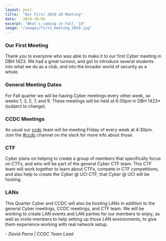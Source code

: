 ```yaml
---
layout: post
title:  "Our first 2019-20 Meeting"
date:   2019-10-04
excerpt: "What's coming in Fall '19"
image: "/images/first_meeting_2019.jpg"
---
```

### Our First Meeting

Thank you to everyone who was able to make it to our first Cyber meeting in DBH 1423. We had a great turnout,
 and got to introduce several students into what we do as a club, and into the broader world of security as a whole.


### General Meeting Dates

For Fall quarter we will be having Cyber meetings every other week, so weeks 1, 3, 5, 7, and 9. These meetings will be held at 6:30pm in DBH 1423* (subject to change).


### CCDC Meetings

As usual our <a href="/ccdc">ccdc</a> team will be meeting Friday of every week at 4:30pm. Join the <a href="https://ucicyber.slack.com/messages/C7K08HFUL">#ccdc</a> channel on the slack for more info about those.


### CTF

Cyber plans on helping to create a group of members that specifically focus on CTFs, and who will be part of the general Cyber CTF team. This CTF team will work together to learn about CTFs, compete in CTF competitions, and also help to create the Cyber @ UCI CTF, that Cyber @ UCI will be hosting.


### LANs
This Quarter Cyber and CCDC will also be hosting LANs in addition to the general Cyber meetings, CCDC meetings, and CTF team. We will be working to create LAN events and LAN parties for our members to enjoy, as well as invite members to help setting up those LAN environments, to give them experience working with real network setup. 



\- *David Parra \| CCDC Team Lead*
